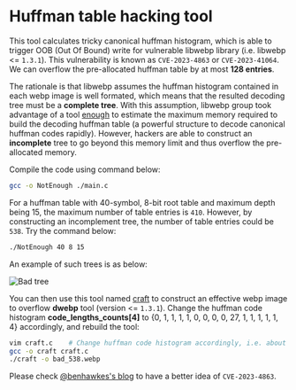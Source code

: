 # Huffman table hacking tool



This tool calculates tricky canonical huffman histogram, which is able to trigger OOB (Out Of Bound) write for vulnerable libwebp library (i.e. libwebp <= `1.3.1`). This vulnerability is known as `CVE-2023-4863` or `CVE-2023-41064`. We can overflow the pre-allocated huffman table by  at most **128 entries**.



The rationale is that libwebp assumes the huffman histogram contained in each webp image is well formated, which means that the resulted decoding tree must be a **complete tree**. With this assumption, libwebp group took advantage of a tool [enough](https://github.com/madler/zlib/blob/develop/examples/enough.c) to estimate the maximum memory required to build the decoding huffman table (a powerful structure to decode canonical huffman codes rapidly). However, hackers are able to construct an **incomplete** tree to go beyond this memory limit and thus overflow the pre-allocated memory.



Compile the code using command below:



```bash
gcc -o NotEnough ./main.c
```





For a huffman table with 40-symbol, 8-bit root table and maximum depth being 15, the maximum number of table entries is `410`. However, by constructing an incomplement tree, the number of table entries could be `538`. Try the command below:



```bash
./NotEnough 40 8 15
```





An example of such trees is as below:



![Bad tree](img/graphviz-40-538-tree.svg)



 You can then use this tool named [craft](https://github.com/mistymntncop/CVE-2023-4863) to construct an effective webp image to overflow **dwebp** tool (version <= `1.3.1`). Change the huffman code histogram **code_lengths_counts[4]** to {0, 1, 1, 1, 1, 0, 0, 0, 0, 27, 1, 1, 1, 1, 1, 4} accordingly, and rebuild the tool:



```bash
vim craft.c    # Change huffman code histogram accordingly, i.e. about line 495.
gcc -o craft craft.c
./craft -o bad_538.webp
```



Please check [@benhawkes's blog](https://blog.isosceles.com/the-webp-0day/) to have a better idea of `CVE-2023-4863`.



